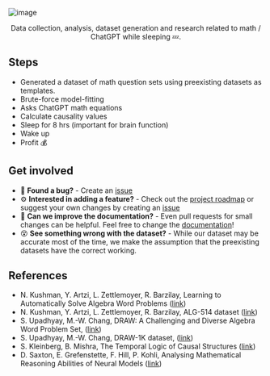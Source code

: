![image](https://user-images.githubusercontent.com/84760072/221271410-5b7b9954-510c-471c-b661-ff2345d9bece.png)

<p align="center">
  Data collection, analysis, dataset generation and research related to math / ChatGPT while sleeping 💤.
</p>


## Steps
- Generated a dataset of math question sets using preexisting datasets as templates.
- Brute-force model-fitting
- Asks ChatGPT math equations
- Calculate causality values
- Sleep for 8 hrs (important for brain function)
- Wake up
- Profit 💰

## Get involved
- 🐛 **Found a bug?** - Create an [issue][issue]  
- ⚙️ **Interested in adding a feature?** - Check out the [project roadmap](ROADMAP.md) or suggest your own changes by creating an [issue][issue]   
- 📖 **Can we improve the documentation?** - Even pull requests for small changes can be helpful. Feel free to change the [documentation][docs]!  
- 😵 **See something wrong with the dataset?** - While our dataset may be accurate most of the time, we make the assumption that the preexisting datasets have the correct working.
  
[bugs]: https://github.com/hwelsters/axolotl-src/issues
[issue]: https://github.com/hwelsters/axolotl-src/issues
[docs]: documentation
[line]: https://user-images.githubusercontent.com/84760072/220297409-f97511e8-95e5-4204-9217-67d9f9353b76.png
[cecdown]: https://github.com/hwelsters/cecdown

## References
- N. Kushman, Y. Artzi, L. Zettlemoyer, R. Barzilay, Learning to Automatically Solve Algebra Word Problems ([link](https://aclanthology.org/P14-1026.pdf))
- N. Kushman, Y. Artzi, L. Zettlemoyer, R. Barzilay, ALG-514 dataset ([link](https://groups.csail.mit.edu/rbg/code/wordprobs/))
- S. Upadhyay, M.-W. Chang, DRAW: A Challenging and Diverse Algebra Word Problem Set, ([link](https://www.microsoft.com/en-us/research/wp-content/uploads/2016/02/tech_rep.pdf))
- S. Upadhyay, M.-W. Chang, DRAW-1K dataset, ([link](https://paperswithcode.com/dataset/draw-1k#:~:text=DRAW%2D1K%20is%20a%20dataset,derivation%20of%20an%20equation%20system.))
- S. Kleinberg, B. Mishra, The Temporal Logic of Causal Structures ([link](http://www.skleinberg.org/papers/uai09.pdf))
- D. Saxton, E. Grefenstette, F. Hill, P. Kohli, Analysing Mathematical Reasoning Abilities of Neural Models ([link](https://openreview.net/pdf?id=H1gR5iR5FX))
